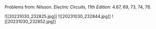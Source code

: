 Problems from: Nilsson. *Electric Circuits, 11th Edition*: 4.67, 69, 73, 74, 78.

![[20231030_232825.jpg]]
![[20231030_232844.jpg]]
![[20231030_232852.jpg]]
